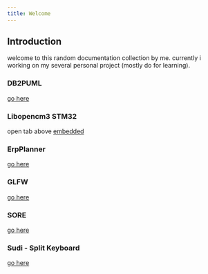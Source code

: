 ```yaml
---
title: Welcome 
---
```


## Introduction 

welcome to this random documentation collection by me. 
currently i working on my several personal project (mostly do for learning).

### DB2PUML

[go here](https://github.com/ahsanu123/learnRepo/tree/main/db2puml)

### Libopencm3 STM32 

open tab above [embedded](./embedded/)

### ErpPlanner

[go here](https://github.com/ahsanu123/learnRepo/tree/main/erpPlanner)

### GLFW

[go here](https://github.com/ahsanu123/learnRepo/tree/main/glfw)

### SORE

[go here](https://github.com/ahsanu123/solder-reflow)

### Sudi - Split Keyboard

[go here](https://github.com/ahsanu123/sudi-keyboard)
